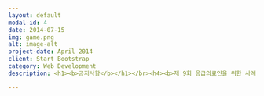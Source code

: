 ```yaml
---
layout: default
modal-id: 4
date: 2014-07-15
img: game.png
alt: image-alt
project-date: April 2014
client: Start Bootstrap
category: Web Development
description: <h1><b>공지사항</b></h1></br><h4><b>제 9회 응급의료인을 위한 사례중심 전문소생술 연수강좌 안내</b></h4></br><img src="http://www.kacpr.org/popup/image/popup_150507_3.jpg"></br><h4><b>2015년 ACLS Instructor 과정 개최</b></h4></br> <img src="http://www.kacpr.org/upload/popup_150330.jpg"></br><h4><b>2015년 5월 10일 소아암 환우돕기 제12회 서울시민 마라톤 대회. CPR 강좌 안내</b></h4></br><img src="http://www.kacpr.org/popup/image/popup_150317.jpg"><h4><b>미국심장협회 CPR 관련 교재 출시 안내</b></h4><img src="http://www.kacpr.org/upload/img/1382578248.jpg"></br>

---
```

